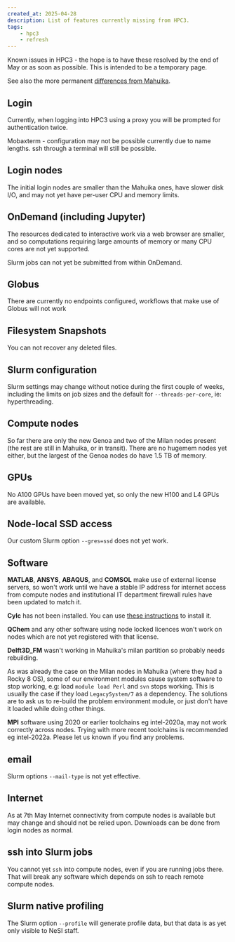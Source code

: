 ```yaml
---
created_at: 2025-04-28
description: List of features currently missing from HPC3.
tags: 
    - hpc3
    - refresh
---
```


Known issues in HPC3 - the hope is to have these resolved by the end of May or as soon as possible. This is intended to be a temporary page.

See also the more permanent [differences from Mahuika](../../General/FAQs/Mahuika_HPC3_Differences.md).

## Login

Currently, when logging into HPC3 using a proxy you will be prompted for authentication twice.

Mobaxterm - configuration may not be possible currently due to name lengths. ssh through a terminal will still be possible.  

## Login nodes

The initial login nodes are smaller than the Mahuika ones, have slower disk I/O, and may not yet have per-user CPU and memory limits.

## OnDemand (including Jupyter)

The resources dedicated to interactive work via a web browser are smaller, and so computations requiring large amounts of memory or many CPU cores are not yet supported. 

Slurm jobs can not yet be submitted from within OnDemand.

## Globus

There are currently no endpoints configured, workflows that make use of Globus will not work

## Filesystem Snapshots

You can not recover any deleted files.

## Slurm configuration

Slurm settings may change without notice during the first couple of weeks, including the limits on job sizes and the default for `--threads-per-core`, ie: hyperthreading.

## Compute nodes

So far there are only the new Genoa and two of the Milan nodes present (the rest are still in Mahuika, or in transit). There are no hugemem nodes yet either, but the largest of the Genoa nodes do have 1.5 TB of memory.

## GPUs

No A100 GPUs have been moved yet, so only the new H100 and L4 GPUs are available.

## Node-local SSD access

Our custom Slurm option `--gres=ssd` does not yet work.

## Software

**MATLAB**, **ANSYS**, **ABAQUS**, and **COMSOL** make use of external license servers, so won't work until we have a stable IP address for internet access from compute nodes and institutional IT department firewall rules have been updated to match it.

**Cylc** has not been installed. You can use [these instructions](https://cylc.github.io/cylc-doc/stable/html/installation.html) to install it.

**QChem** and any other software using node locked licences won't work on nodes which are not yet registered with that license.

**Delft3D_FM** wasn't working in Mahuika's milan partition so probably needs rebuilding.

As was already the case on the Milan nodes in Mahuika (where they had a Rocky 8 OS), some of our environment modules cause system software to stop working, e.g: load `module load Perl` and `svn` stops working. This is usually the case if they load `LegacySystem/7` as a dependency. The solutions are to ask us to re-build the problem environment module, or just don't have it loaded while doing other things.

**MPI** software using 2020 or earlier toolchains eg intel-2020a, may not work correctly across nodes. Trying with more recent toolchains is recommended eg intel-2022a. Please let us known if you find any problems.

## email

Slurm options `--mail-type` is not yet effective.

## Internet

As at 7th May Internet connectivity from compute nodes is available but may change and should not be relied upon. Downloads can be done from login nodes as normal.

## ssh into Slurm jobs

You cannot yet `ssh` into compute nodes, even if you are running jobs there.  That will break any software which depends on ssh to reach remote compute nodes.

## Slurm native profiling

The Slurm option `--profile` will generate profile data, but that data is as yet only visible to NeSI staff.

